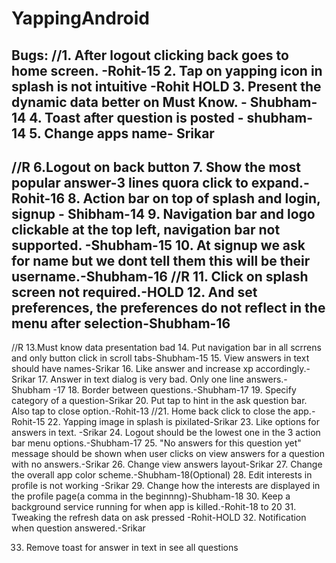 # YappingAndroid
Bugs:
//1. After logout clicking back goes to home screen. -Rohit-15
2. Tap on yapping icon in splash is not intuitive  -Rohit HOLD
3. Present the dynamic data better on Must Know.  - Shubham-14
4. Toast after question is posted - shubham-14
5. Change apps name- Srikar
------- 
//R 6.Logout on back button
7. Show the most popular answer-3 lines quora click to expand.-Rohit-16
8. Action bar on top of splash and login, signup - Shibham-14
9. Navigation bar and logo clickable at the top left, navigation bar not supported. -Shubham-15
10. At signup we ask for name but we dont tell them this will be their username.-Shubham-16
//R 11. Click on splash screen not required.-HOLD
12. And set preferences, the preferences do not reflect in the menu after selection-Shubham-16
-------
//R 13.Must know data presentation bad
14. Put navigation bar in all scrrens and only button click in scroll tabs-Shubham-15
15. View answers in text should have names-Srikar
16. Like answer and increase xp accordingly.-Srikar
17. Answer in text dialog is very bad. Only one line answers.-Shubham -17
18. Border between questions.-Shubham-17
19. Specify category of a question-Srikar
20. Put tap to hint in the ask question bar. Also tap to close option.-Rohit-13
//21. Home back click to close the app.-Rohit-15
22. Yapping image in splash is pixilated-Srikar
23. Like options for answers in text. -Srikar
24. Logout should be the lowest one in the 3 action bar menu options.-Shubham-17
25. "No answers for this question yet"  message should be shown when user clicks on view answers for a question with no answers.-Srikar
26. Change view answers layout-Srikar
27. Change the overall app color scheme.-Shubham-18(Optional)
28. Edit interests in profile is not working -Srikar
29. Change how the interests are displayed in the profile page(a comma in the beginnng)-Shubham-18
30. Keep a background service running for when app is killed.-Rohit-18 to 20
31. Tweaking the refresh data on ask pressed -Rohit-HOLD
32. Notification when question answered.-Srikar

33. Remove toast for answer in text in see all questions

